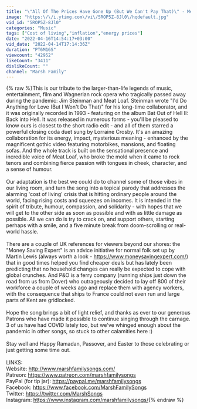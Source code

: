 ```yaml
---
title: "\"All Of The Prices Have Gone Up (But We Can't Pay That)\" - Meat Loaf classic adapted by Marsh Family"
image: "https:\/\/i.ytimg.com\/vi\/5ROP5Z-8Jl0\/hqdefault.jpg"
vid_id: "5ROP5Z-8Jl0"
categories: "Music"
tags: ["Cost of living","inflation","energy prices"]
date: "2022-04-16T14:54:17+03:00"
vid_date: "2022-04-14T17:14:36Z"
duration: "PT6M16S"
viewcount: "42952"
likeCount: "3411"
dislikeCount: ""
channel: "Marsh Family"
---
```

{% raw %}This is our tribute to the larger-than-life legends of music, entertainment, film and Wagnerian rock opera who tragically passed away during the pandemic: Jim Steinman and Meat Loaf. Steinman wrote &quot;I'd Do Anything for Love (But I Won't Do That)&quot; for his long-time collaborator, and it was originally recorded in 1993 - featuring on the album Bat Out of Hell II: Back into Hell. It was released in numerous forms - you'll be pleased to know ours is closest to the short radio edit - and all of them starred a powerful closing coda duet sung by Lorraine Crosby. It's an amazing collaboration for its energy, impact, mysterious meaning - enhanced by the magnificent gothic video featuring motorbikes, mansions, and floating sofas. And the whole track is built on the sensational presence and incredible voice of Meat Loaf, who broke the mold when it came to rock tenors and combining fierce passion with tongues in cheek, character, and a sense of humour.<br /><br />Our adaptation is the best we could do to channel some of those vibes in our living room, and turn the song into a topical parody that addresses the alarming 'cost of living' crisis that is hitting ordinary people around the world, facing rising costs and squeezes on incomes. It is intended in the spirit of tribute, humour, compassion, and solidarity - with hopes that we will get to the other side as soon as possible and with as little damage as possible. All we can do is try to crack on, and support others, starting perhaps with a smile, and a five minute break from doom-scrolling or real-world hassle.<br /><br />There are a couple of UK references for viewers beyond our shores: the &quot;Money Saving Expert&quot; is an advice initiative for normal folk set up by Martin Lewis (always worth a look - <a rel="nofollow" target="blank" href="https://www.moneysavingexpert.com/)">https://www.moneysavingexpert.com/)</a> that in good times helped you find cheaper deals but has lately been predicting that no household changes can really be expected to cope with global crunches. And P&amp;O is a ferry company (running ships just down the road from us from Dover) who outrageously decided to lay off 800 of their workforce a couple of weeks ago and replace them with agency workers, with the consequence that ships to France could not even run and large parts of Kent are gridlocked.<br /><br />Hope the song brings a bit of light relief, and thanks as ever to our generous Patrons who have made it possible to continue singing through the carnage. 3 of us have had COVID lately too, but we've whinged enough about the pandemic in other songs, so stuck to other calamities here :)<br /><br />Stay well and Happy Ramadan, Passover, and Easter to those celebrating or just getting some time out.<br /><br />LINKS:<br />Website: <a rel="nofollow" target="blank" href="http://www.marshfamilysongs.com/">http://www.marshfamilysongs.com/</a><br />Patreon: <a rel="nofollow" target="blank" href="https://www.patreon.com/marshfamilysongs">https://www.patreon.com/marshfamilysongs</a><br />PayPal (for tip jar): <a rel="nofollow" target="blank" href="https://paypal.me/marshfamilysongs">https://paypal.me/marshfamilysongs</a><br />Facebook: <a rel="nofollow" target="blank" href="https://www.facebook.com/MarshFamilySongs">https://www.facebook.com/MarshFamilySongs</a><br />Twitter: <a rel="nofollow" target="blank" href="https://twitter.com/MarshSongs">https://twitter.com/MarshSongs</a><br />Instagram: <a rel="nofollow" target="blank" href="https://www.instagram.com/marshfamilysongs/">https://www.instagram.com/marshfamilysongs/</a>{% endraw %}
